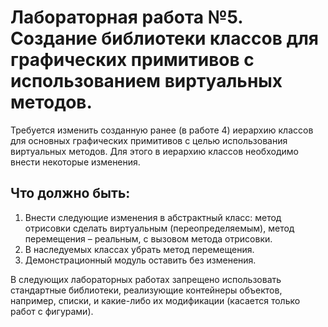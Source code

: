# Лабораторная работа №5. Создание библиотеки классов для графических примитивов с использованием виртуальных методов.
Требуется изменить созданную ранее (в работе 4) иерархию классов для основных графических примитивов с целью использования виртуальных методов. Для этого в иерархию классов необходимо внести некоторые изменения.
## Что должно быть:
1) Внести следующие изменения в абстрактный класс: метод отрисовки сделать виртуальным (переопределяемым), метод перемещения – реальным, с вызовом метода отрисовки.
2) В наследуемых классах убрать метод перемещения.
3) Демонстрационный модуль оставить без изменения.

В следующих лабораторных работах запрещено использовать стандартные библиотеки, реализующие контейнеры объектов, например, списки, и какие-либо их модификации (касается только работ с фигурами).
